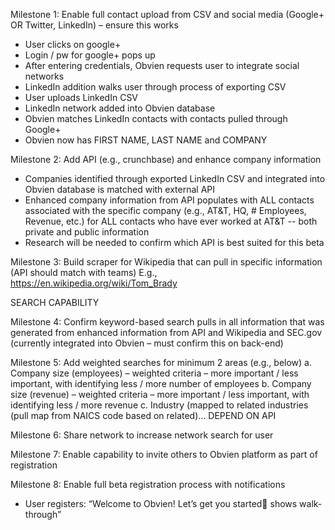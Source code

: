 Milestone 1: Enable full contact upload from CSV and social media (Google+ OR Twitter, LinkedIn) – ensure this works
- User clicks on google+
- Login / pw for google+ pops up
- After entering credentials, Obvien requests user to integrate social networks
- LinkedIn addition walks user through process of exporting CSV
- User uploads LinkedIn CSV
- LinkedIn network added into Obvien database
- Obvien matches LinkedIn contacts with contacts pulled through Google+
- Obvien now has FIRST NAME, LAST NAME and COMPANY

Milestone 2: Add API (e.g., crunchbase) and enhance company information
- Companies identified through exported LinkedIn CSV and integrated into Obvien database is matched with external API
- Enhanced company information from API populates with ALL contacts associated with the specific company (e.g., AT&T, HQ, # Employees, Revenue, etc.) for ALL contacts who have ever worked at AT&T -- both private and public information
- Research will be needed to confirm which API is best suited for this beta



Milestone 3: Build scraper for Wikipedia that can pull in specific information (API should match with teams)
E.g., https://en.wikipedia.org/wiki/Tom_Brady

SEARCH CAPABILITY

Milestone 4: Confirm keyword-based search pulls in all information that was generated from enhanced information from API and Wikipedia and SEC.gov (currently integrated into Obvien – must confirm this on back-end)

Milestone 5: Add weighted searches for minimum 2 areas (e.g., below)
a. Company size (employees) – weighted criteria – more important / less important, with identifying less / more number of employees
b. Company size (revenue) – weighted criteria – more important / less important, with identifying less / more revenue
c. Industry (mapped to related industries (pull map from NAICS code based on related)… DEPEND ON API

Milestone 6: Share network to increase network search for user

Milestone 7: Enable capability to invite others to Obvien platform as part of registration

Milestone 8: Enable full beta registration process with notifications
- User registers: “Welcome to Obvien! Let’s get you started shows walk-through”